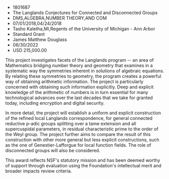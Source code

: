 
* 1801687
* The Langlands Conjectures for Connected and Disconnected Groups
* DMS,ALGEBRA,NUMBER THEORY,AND COM
* 07/01/2018,04/24/2018
* Tasho Kaletha,MI,Regents of the University of Michigan - Ann Arbor
* Standard Grant
* James Matthew Douglass
* 06/30/2022
* USD 215,000.00

This project investigates facets of the Langlands program -- an area of
Mathematics bridging number theory and geometry that examines in a systematic
way the symmetries inherent in solutions of algebraic equations. By relating
these symmetries to geometry, the program creates a powerful way of obtaining
arithmetic information. The project is particularly concerned with obtaining
such information explicitly. Deep and explicit knowledge of the arithmetic of
numbers is in turn essential for many technological advances over the last
decades that we take for granted today, including encryption and digital
security.

In more detail, the project will establish a uniform and explicit construction
of the refined local Langlands correspondence, for general connected reductive
p-adic groups splitting over a tame extension and all supercuspidal parameters,
in residual characteristic prime to the order of the Weyl group. The project
further aims to compare the result of this construction with other more general
but less explicit constructions, such as the one of Genestier-Lafforgue for
local function fields. The role of disconnected groups will also be considered.

This award reflects NSF's statutory mission and has been deemed worthy of
support through evaluation using the Foundation's intellectual merit and broader
impacts review criteria.
